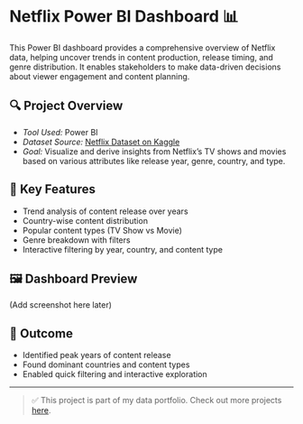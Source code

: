 # Netflix Power BI Dashboard 📊

This Power BI dashboard provides a comprehensive overview of Netflix data, helping uncover trends in content production, release timing, and genre distribution. It enables stakeholders to make data-driven decisions about viewer engagement and content planning.

## 🔍 Project Overview

- *Tool Used:* Power BI
- *Dataset Source:* [Netflix Dataset on Kaggle](https://www.kaggle.com/shivamb/netflix-shows)
- *Goal:* Visualize and derive insights from Netflix’s TV shows and movies based on various attributes like release year, genre, country, and type.

## 📌 Key Features

- Trend analysis of content release over years
- Country-wise content distribution
- Popular content types (TV Show vs Movie)
- Genre breakdown with filters
- Interactive filtering by year, country, and content type

## 🖼 Dashboard Preview

(Add screenshot here later)

## 🚀 Outcome

- Identified peak years of content release
- Found dominant countries and content types
- Enabled quick filtering and interactive exploration

---

> ✅ This project is part of my data portfolio. Check out more projects [here](https://github.com/your-dbanapreet).
